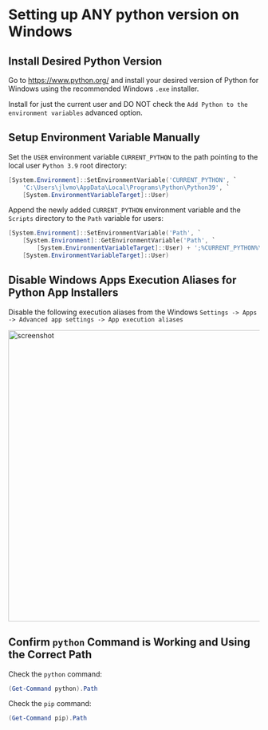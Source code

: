 # Setting up ANY python version on Windows

## Install Desired Python Version
Go to https://www.python.org/ and install your desired version of Python for Windows using the recommended Windows `.exe` installer.

Install for just the current user and DO NOT check the `Add Python to the environment variables` advanced option.

## Setup Environment Variable Manually

Set the `USER` environment variable `CURRENT_PYTHON` to the path pointing to the local user `Python 3.9` root directory:
```powershell
[System.Environment]::SetEnvironmentVariable('CURRENT_PYTHON', `
    'C:\Users\jlvmo\AppData\Local\Programs\Python\Python39', `
    [System.EnvironmentVariableTarget]::User)
```

Append the newly added `CURRENT_PYTHON` environment variable and the `Scripts` directory to the `Path` variable for users:
```powershell
[System.Environment]::SetEnvironmentVariable('Path', `
    [System.Environment]::GetEnvironmentVariable('Path', `
        [System.EnvironmentVariableTarget]::User) + ';%CURRENT_PYTHON%\;%CURRENT_PYTHON%\Scripts', `
    [System.EnvironmentVariableTarget]::User)
```

## Disable Windows Apps Execution Aliases for Python App Installers

Disable the following execution aliases from the Windows `Settings -> Apps -> Advanced app settings -> App execution aliases`

<img width="584" alt="screenshot" src="https://user-images.githubusercontent.com/23618863/234939150-29b397c8-9039-4bbe-b179-f4c903b7706c.png">

## Confirm `python` Command is Working and Using the Correct Path

Check the `python` command:
```powershell
(Get-Command python).Path
```

Check the `pip` command:
```powershell
(Get-Command pip).Path
```
